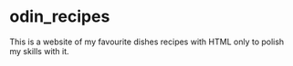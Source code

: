 # odin_recipes
This is a website of my favourite dishes recipes with HTML only to polish my skills with it.